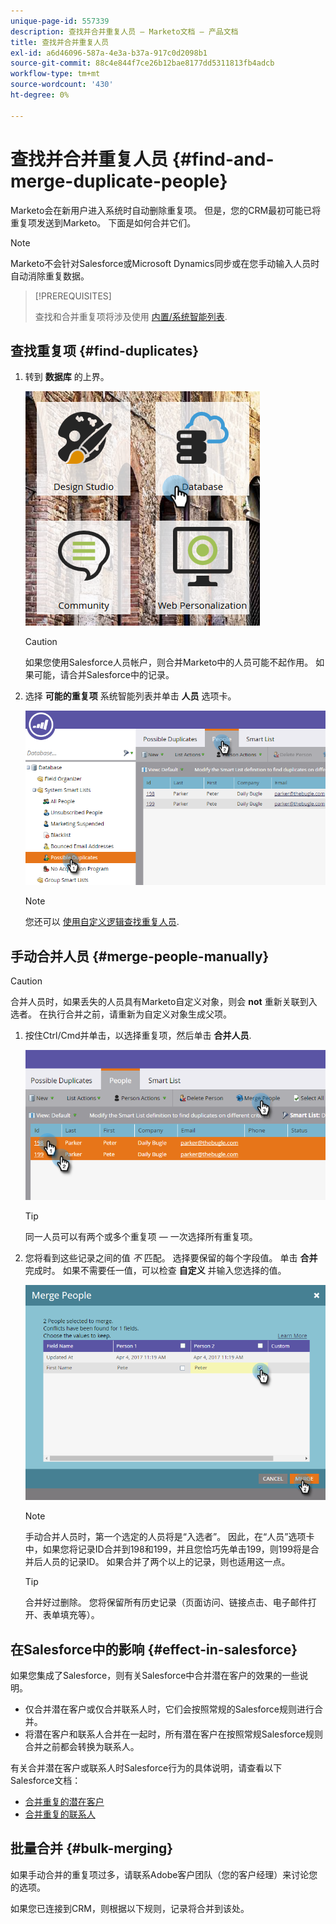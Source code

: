 ```yaml
---
unique-page-id: 557339
description: 查找并合并重复人员 — Marketo文档 — 产品文档
title: 查找并合并重复人员
exl-id: a6d46096-587a-4e3a-b37a-917c0d2098b1
source-git-commit: 88c4e844f7ce26b12bae8177dd5311813fb4adcb
workflow-type: tm+mt
source-wordcount: '430'
ht-degree: 0%

---
```


# 查找并合并重复人员 {#find-and-merge-duplicate-people}

Marketo会在新用户进入系统时自动删除重复项。 但是，您的CRM最初可能已将重复项发送到Marketo。 下面是如何合并它们。

>[!NOTE]
>
>Marketo不会针对Salesforce或Microsoft Dynamics同步或在您手动输入人员时自动消除重复数据。

>[!PREREQUISITES]
>
>查找和合并重复项将涉及使用 [内置/系统智能列表](/help/marketo/product-docs/core-marketo-concepts/smart-lists-and-static-lists/using-smart-lists/use-built-in-system-smart-lists.md).

## 查找重复项 {#find-duplicates}

1. 转到 **数据库** 的上界。

   ![](assets/db.png)

   >[!CAUTION]
   >
   >如果您使用Salesforce人员帐户，则合并Marketo中的人员可能不起作用。 如果可能，请合并Salesforce中的记录。

1. 选择 **可能的重复项** 系统智能列表并单击 **人员** 选项卡。

   ![](assets/two.png)

   >[!NOTE]
   >
   >您还可以 [使用自定义逻辑查找重复人员](/help/marketo/product-docs/core-marketo-concepts/smart-lists-and-static-lists/managing-people-in-smart-lists/find-duplicate-people-with-custom-logic.md).

## 手动合并人员 {#merge-people-manually}

>[!CAUTION]
>
>合并人员时，如果丢失的人员具有Marketo自定义对象，则会 **not** 重新关联到入选者。 在执行合并之前，请重新为自定义对象生成父项。

1. 按住Ctrl/Cmd并单击，以选择重复项，然后单击 **合并人员**.

   ![](assets/three.png)

   >[!TIP]
   >
   >同一人员可以有两个或多个重复项 — 一次选择所有重复项。

1. 您将看到这些记录之间的值 _不_ 匹配。 选择要保留的每个字段值。 单击 **合并** 完成时。 如果不需要任一值，可以检查 **自定义** 并输入您选择的值。

   ![](assets/four.png)

   >[!NOTE]
   >
   >手动合并人员时，第一个选定的人员将是“入选者”。 因此，在“人员”选项卡中，如果您将记录ID合并到198和199，并且您恰巧先单击199，则199将是合并后人员的记录ID。 如果合并了两个以上的记录，则也适用这一点。

   >[!TIP]
   >
   >合并好过删除。 您将保留所有历史记录（页面访问、链接点击、电子邮件打开、表单填充等）。

## 在Salesforce中的影响 {#effect-in-salesforce}

如果您集成了Salesforce，则有关Salesforce中合并潜在客户的效果的一些说明。

* 仅合并潜在客户或仅合并联系人时，它们会按照常规的Salesforce规则进行合并。
* 将潜在客户和联系人合并在一起时，所有潜在客户在按照常规Salesforce规则合并之前都会转换为联系人。

有关合并潜在客户或联系人时Salesforce行为的具体说明，请查看以下Salesforce文档：

* [合并重复的潜在客户](https://help.salesforce.com/HTViewHelpDoc?id=leads_merge.htm&amp;language=en_US)
* [合并重复的联系人](https://help.salesforce.com/HTViewHelpDoc?id=contacts_merge.htm&amp;language=en_US)

## 批量合并 {#bulk-merging}

如果手动合并的重复项过多，请联系Adobe客户团队（您的客户经理）来讨论您的选项。

如果您已连接到CRM，则根据以下规则，记录将合并到该处。
